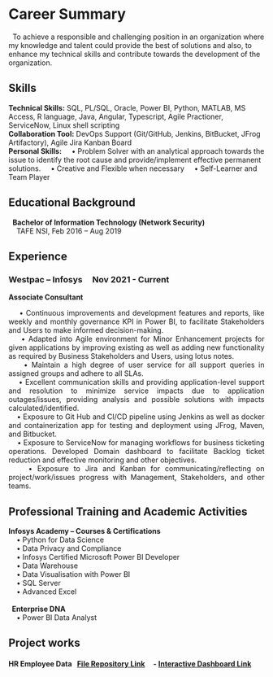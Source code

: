 # Career Summary
&nbsp; To achieve a responsible and challenging position in an organization where my knowledge and talent could provide the best of solutions and also, to enhance my technical skills and contribute towards the development of the organization.

## Skills
**Technical Skills:** SQL, PL/SQL, Oracle, Power BI, Python, MATLAB, MS Access, R language, Java, Angular, Typescript, Agile Practioner, ServiceNow, Linux shell scripting <br>
**Collaboration Tool:** DevOps Support (Git/GitHub, Jenkins, BitBucket, JFrog Artifactory), Agile Jira Kanban Board<br>
**Personal Skills:** 
&nbsp; &nbsp; • Problem Solver with an analytical approach towards the issue to identify the root cause and provide/implement effective permanent solutions.
&nbsp; &nbsp; • Creative and Flexible when necessary
&nbsp; &nbsp; • Self-Learner and Team Player


## Educational Background

&nbsp; <b>Bachelor of Information Technology (Network Security) </b><br>
&nbsp; &nbsp; TAFE NSI, Feb 2016 – Aug 2019

## Experience
### Westpac – Infosys  &nbsp;  &nbsp;           Nov 2021 - Current
<b> Associate Consultant</b>
<br>
<p align="justify">
   &nbsp;  &nbsp; • Continuous improvements and development features and reports, like weekly and monthly governance KPI in Power BI, to facilitate Stakeholders and Users to make informed decision-making.<br>
   &nbsp;  &nbsp; • Adapted into Agile environment for Minor Enhancement projects for given applications by improving existing as well as adding new functionality as required by Business Stakeholders and Users, using lotus notes.<br>
   &nbsp;  &nbsp; • Maintain a high degree of user service for all support queries in assigned groups and adhere to all SLAs.<br>
   &nbsp;  &nbsp; • Excellent communication skills and providing application-level support and resolution to minimize service impacts due to application outages/issues, providing analysis and possible solutions with impacts calculated/identified.<br>
  &nbsp;   &nbsp; • Exposure to Git Hub and CI/CD pipeline using Jenkins as well as docker and containerization app for testing and deployment using JFrog, Maven, and Bitbucket.<br>
  &nbsp;   &nbsp; • Exposure to ServiceNow for managing workflows for business ticketing operations. Developed Domain dashboard to facilitate Backlog ticket reduction and effective monitoring and other objectives.<br>
   &nbsp;  &nbsp; • Exposure to Jira and Kanban for communicating/reflecting on project/work/issues progress with Management, Stakeholders, and other teams.<br>
</p>

## Professional Training and Academic Activities
<p align="justify">
<b> Infosys Academy – Courses & Certifications </b>
<br> &nbsp; &nbsp; • Python for Data Science<br>
    &nbsp;  &nbsp; • Data Privacy and Compliance<br>
    &nbsp; &nbsp; • Infosys Certified Microsoft Power BI Developer<br>
    &nbsp;  &nbsp; • Data Warehouse<br>
    &nbsp;  &nbsp; • Data Visualisation with Power BI<br>
    &nbsp; &nbsp; • SQL Server<br>
    &nbsp;  &nbsp; • Advanced Excel<br>
<br><b> &nbsp; Enterprise DNA</b><br>
    &nbsp; &nbsp;  • Power BI Data Analyst 
</p>

## Project works 
#### HR Employee Data  &nbsp;  [File Repository Link](https://github.com/raghavshrestha/powerbi-projects/tree/main/HR%20Employee%20Analysis) &nbsp;  &nbsp;     -  [Interactive Dashboard Link](https://app.powerbi.com/groups/me/reports/b8fd93d3-6d14-431e-ab3c-65858cead605/ReportSection?experience=power-bi)
